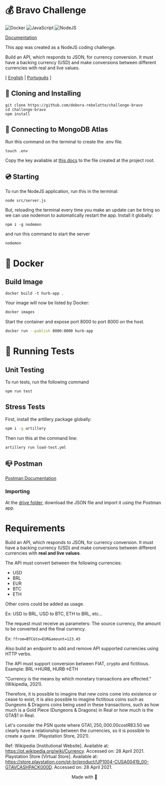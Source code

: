 # 💰 Bravo Challenge

![Docker](https://img.shields.io/badge/docker-%230db7ed.svg?style=for-the-badge&logo=docker&logoColor=white)
![JavaScript](https://img.shields.io/badge/javascript-%23323330.svg?style=for-the-badge&logo=javascript&logoColor=%23F7DF1E)
![NodeJS](https://img.shields.io/badge/node.js-6DA55F?style=for-the-badge&logo=node.js&logoColor=white)

[Documentation](docs.md)

This app was created as a NodeJS coding challenge.  

Build an API, which responds to JSON, for currency conversion. It must have a backing currency (USD) and make conversions between different currencies with real and live values.  

[ [English](docs/README.en.md) | [Português](docs/README.pt.md) ]

## :floppy_disk: Cloning and Installing
```
git clone https://github.com/debora-rebelatto/challenge-bravo
cd challenge-bravo
npm install
```

## :electric_plug: Connecting to MongoDB Atlas
Run this command on the terminal to create the .env file.
```
touch .env
```
Copy the key avaliable at [this docs]() to the file created at the project root.

## :cd: Starting
To run the NodeJS application, run this in the terminal:

```
node src/server.js
```

But, reloading the terminal every time you make an update can be tiring so we can use nodemon to automatically restart the app. Install it globally:
```
npm i -g nodemon
```

and run this command to start the server
```
nodemon
```

# :whale2: Docker
## Build Image
```
docker build -t hurb-app .
```

Your image will now be listed by Docker:

```bash
docker images
```
Start the container and expose port 8000 to port 8000 on the host.


```bash
docker run --publish 8000:8000 hurb-app
```

# :running: Running Tests
## Unit Testing
To run tests, run the following command

```bash
npm run test
```

## Stress Tests
First, install the artillery package globally:
```bash
npm i -g artillery
```

Then run this at the command line:
```bash
artillery run load-test.yml
```

## :mailbox_closed: Postman
[Postman Documentation]()  

### Importing

At the [drive folder](), download the JSON file and import it using the Postman app.

# Requirements
Build an API, which responds to JSON, for currency conversion. It must have a backing currency (USD) and make conversions between different currencies with **real and live values**.

The API must convert between the following currencies:

-   USD
-   BRL
-   EUR
-   BTC
-   ETH

Other coins could be added as usage.

Ex: USD to BRL, USD to BTC, ETH to BRL, etc...

The request must receive as parameters: The source currency, the amount to be converted and the final currency.

Ex: `?from=BTC&to=EUR&amount=123.45`

Also build an endpoint to add and remove API supported currencies using HTTP verbs.

The API must support conversion between FIAT, crypto and fictitious. Example: BRL->HURB, HURB->ETH

"Currency is the means by which monetary transactions are effected." (Wikipedia, 2021).

Therefore, it is possible to imagine that new coins come into existence or cease to exist, it is also possible to imagine fictitious coins such as Dungeons & Dragons coins being used in these transactions, such as how much is a Gold Piece (Dungeons & Dragons) in Real or how much is the GTA$1 in Real.

Let's consider the PSN quote where GTA$1,250,000.00 cost R$83.50 we clearly have a relationship between the currencies, so it is possible to create a quote. (Playstation Store, 2021).

Ref:
Wikipedia [Institutional Website]. Available at: <https://pt.wikipedia.org/wiki/Currency>. Accessed on: 28 April 2021.
Playstation Store [Virtual Store]. Available at: <https://store.playstation.com/pt-br/product/UP1004-CUSA00419_00-GTAVCASHPACK000D>. Accessed on: 28 April 2021.



<p style="text-align:center"> Made with 🐝 </p>